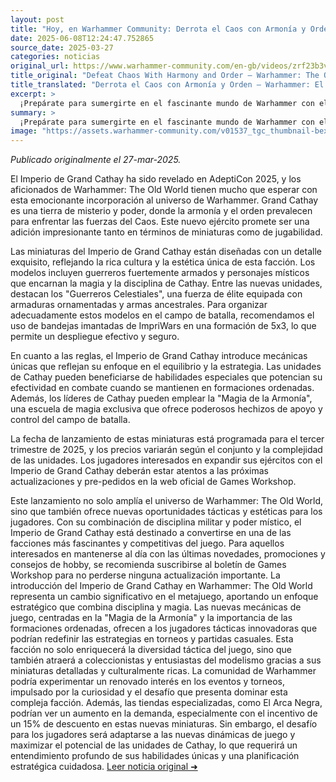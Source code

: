 ```yaml
---
layout: post
title: "Hoy, en Warhammer Community: Derrota el Caos con Armonía y Orden – Warhammer: El Viejo Mundo – Imperio de Grand Cathay Revelado"
date: 2025-06-08T12:24:47.752865
source_date: 2025-03-27
categories: noticias
original_url: https://www.warhammer-community.com/en-gb/videos/zrf23b3v/defeat-chaos-with-harmony-and-order-warhammer-the-old-world-empire-of-grand-cathay-revealed/
title_original: "Defeat Chaos With Harmony and Order – Warhammer: The Old World – Empire of Grand Cathay Revealed - Warhammer Community"
title_translated: "Derrota el Caos con Armonía y Orden – Warhammer: El Viejo Mundo – Imperio de Grand Cathay Revelado"
excerpt: >
  ¡Prepárate para sumergirte en el fascinante mundo de Warhammer con el emocionante anuncio del Imperio de Grand Cathay! Revelado en el prestigioso evento AdeptiCon 2025, este nuevo capítulo promete llevar a los jugadores a un viaje épico donde la armonía y el orden se enfrentan al caos. Descubre las últimas novedades, promociones y consejos de hobby que te mantendrán al tanto de todo lo que sucede en el universo de Warhammer. No te pierdas la oportunidad de ser uno de los primeros en explorar esta emocionante expansión y unirte a la comunidad de entusiastas de Warhammer.
summary: >
  ¡Prepárate para sumergirte en el fascinante mundo de Warhammer con el emocionante anuncio del Imperio de Grand Cathay! Revelado en el prestigioso evento AdeptiCon 2025, este nuevo capítulo promete llevar a los jugadores a un viaje épico donde la armonía y el orden se enfrentan al caos. Descubre las últimas novedades, promociones y consejos de hobby que te mantendrán al tanto de todo lo que sucede en el universo de Warhammer. No te pierdas la oportunidad de ser uno de los primeros en explorar esta emocionante expansión y unirte a la comunidad de entusiastas de Warhammer.
image: "https://assets.warhammer-community.com/v01537_tgc_thumbnail-bexgaxkwwz.jpg"
---
```


*Publicado originalmente el 27-mar-2025.*

El Imperio de Grand Cathay ha sido revelado en AdeptiCon 2025, y los aficionados de Warhammer: The Old World tienen mucho que esperar con esta emocionante incorporación al universo de Warhammer. Grand Cathay es una tierra de misterio y poder, donde la armonía y el orden prevalecen para enfrentar las fuerzas del Caos. Este nuevo ejército promete ser una adición impresionante tanto en términos de miniaturas como de jugabilidad.

Las miniaturas del Imperio de Grand Cathay están diseñadas con un detalle exquisito, reflejando la rica cultura y la estética única de esta facción. Los modelos incluyen guerreros fuertemente armados y personajes místicos que encarnan la magia y la disciplina de Cathay. Entre las nuevas unidades, destacan los "Guerreros Celestiales", una fuerza de élite equipada con armaduras ornamentadas y armas ancestrales. Para organizar adecuadamente estos modelos en el campo de batalla, recomendamos el uso de bandejas imantadas de ImpriWars en una formación de 5x3, lo que permite un despliegue efectivo y seguro.

En cuanto a las reglas, el Imperio de Grand Cathay introduce mecánicas únicas que reflejan su enfoque en el equilibrio y la estrategia. Las unidades de Cathay pueden beneficiarse de habilidades especiales que potencian su efectividad en combate cuando se mantienen en formaciones ordenadas. Además, los líderes de Cathay pueden emplear la "Magia de la Armonía", una escuela de magia exclusiva que ofrece poderosos hechizos de apoyo y control del campo de batalla.

La fecha de lanzamiento de estas miniaturas está programada para el tercer trimestre de 2025, y los precios variarán según el conjunto y la complejidad de las unidades. Los jugadores interesados en expandir sus ejércitos con el Imperio de Grand Cathay deberán estar atentos a las próximas actualizaciones y pre-pedidos en la web oficial de Games Workshop.

Este lanzamiento no solo amplía el universo de Warhammer: The Old World, sino que también ofrece nuevas oportunidades tácticas y estéticas para los jugadores. Con su combinación de disciplina militar y poder místico, el Imperio de Grand Cathay está destinado a convertirse en una de las facciones más fascinantes y competitivas del juego. Para aquellos interesados en mantenerse al día con las últimas novedades, promociones y consejos de hobby, se recomienda suscribirse al boletín de Games Workshop para no perderse ninguna actualización importante.
La introducción del Imperio de Grand Cathay en Warhammer: The Old World representa un cambio significativo en el metajuego, aportando un enfoque estratégico que combina disciplina y magia. Las nuevas mecánicas de juego, centradas en la "Magia de la Armonía" y la importancia de las formaciones ordenadas, ofrecen a los jugadores tácticas innovadoras que podrían redefinir las estrategias en torneos y partidas casuales. Esta facción no solo enriquecerá la diversidad táctica del juego, sino que también atraerá a coleccionistas y entusiastas del modelismo gracias a sus miniaturas detalladas y culturalmente ricas. La comunidad de Warhammer podría experimentar un renovado interés en los eventos y torneos, impulsado por la curiosidad y el desafío que presenta dominar esta compleja facción. Además, las tiendas especializadas, como El Arca Negra, podrían ver un aumento en la demanda, especialmente con el incentivo de un 15% de descuento en estas nuevas miniaturas. Sin embargo, el desafío para los jugadores será adaptarse a las nuevas dinámicas de juego y maximizar el potencial de las unidades de Cathay, lo que requerirá un entendimiento profundo de sus habilidades únicas y una planificación estratégica cuidadosa.
[Leer noticia original ➜](https://www.warhammer-community.com/en-gb/videos/zrf23b3v/defeat-chaos-with-harmony-and-order-warhammer-the-old-world-empire-of-grand-cathay-revealed/)
